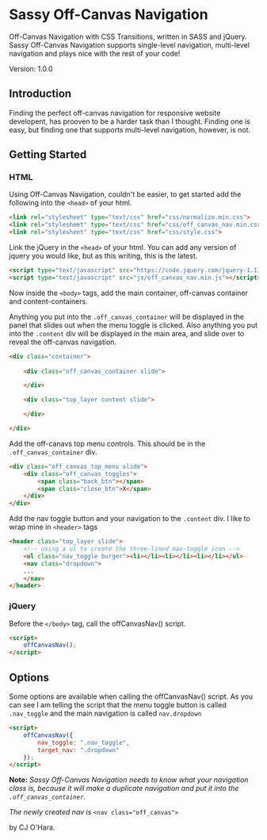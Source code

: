 Sassy Off-Canvas Navigation
===========================

Off-Canvas Navigation with CSS Transitions, written in SASS and jQuery. Sassy Off-Canvas Navigation supports single-level navigation, multi-level navigation and plays nice with the rest of your code!

Version: 1.0.0

## Introduction

Finding the perfect off-canvas navigation for responsive website developent, has prooven to be a harder task than I thought. Finding one is easy, but finding one that supports multi-level navigation, however, is not.

## Getting Started

### HTML

Using Off-Canvas Navigation, couldn't be easier, to get started add the following into the `<head>` of your html.

```html
<link rel="stylesheet" type="text/css" href="css/normalize.min.css">
<link rel="stylesheet" type="text/css" href="css/off_canvas_nav.min.css">
<link rel="stylesheet" type="text/css" href="css/style.css">
```

Link the jQuery in the `<head>` of your html.
You can add any version of jquery you would like, but as this writing, this is the latest.

```html
<script type="text/javascript" src="https://code.jquery.com/jquery-1.11.1.min.js"></script>
<script type="text/javascript" src="js/off_canvas_nav.min.js"></script>
```

Now inside the `<body>` tags, add the main container, off-canvas container and content-containers.

Anything you put into the `.off_canvas_container` will be displayed in the panel that slides out when the menu toggle is clicked. Also anything you put into the `.content` div will be displayed in the main area, and slide over to reveal the off-canvas navigation.

```html
<div class="container">
	
	<div class="off_canvas_container slide">

	</div>

	<div class="top_layer content slide">

	</div>

</div>
```

Add the off-canavs top menu controls. This should be in the `.off_canvas_container` div.

```html
<div class="off_canvas_top_menu slide">
	<div class="off_canvas_toggles">
		<span class="back_btn"></span>
		<span class="close_btn">X</span>
	</div>
</div>
```

Add the nav toggle button and your navigation to the `.content` div. I like to wrap mine in `<header>` tags

```html
<header class="top_layer slide">
	<!-- using a ul to create the three-lined nav-toggle icon -->
	<ul class="nav_toggle burger"><li></li><li></li><li></li></ul>
	<nav class="dropdown">
	...
	</nav>
</header>
```

### jQuery



Before the `</body>` tag, call the offCanvasNav() script.

```html
<script>
	offCanvasNav();
</script>
```

## Options

Some options are available when calling the offCanvasNav() script. As you can see I am telling the script that the menu toggle button is called `.nav_toggle` and the main navigation is called `nav.dropdown`

```html
<script>
	offCanvasNav({
		nav_toggle: ".nav_toggle",
		target_nav: ".dropdown"
	});
</script>
```

**Note:** *Sassy Off-Canvas Navigation needs to know what your navigation class is, because it will make a duplicate navigation and put it into the `.off_canvas_container`.*

*The newly created nav is* `<nav class="off_canvas">`

by CJ O'Hara.
